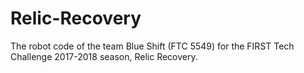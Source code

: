 # Relic-Recovery
The robot code of the team Blue Shift (FTC 5549) for the FIRST Tech Challenge 2017-2018 season, Relic Recovery.
